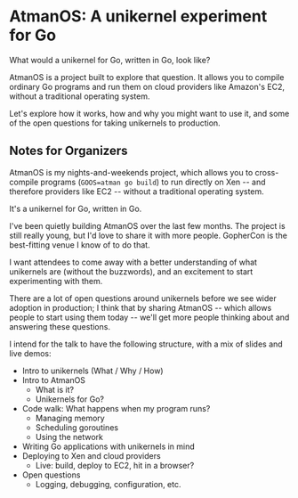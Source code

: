 # AtmanOS: A unikernel experiment for Go

What would a unikernel for Go, written in Go, look like?

AtmanOS is a project built to explore that question. It allows you to compile
ordinary Go programs and run them on cloud providers like Amazon's EC2, without
a traditional operating system.

Let's explore how it works, how and why you might want to use it, and some of
the open questions for taking unikernels to production.

Notes for Organizers
--------------------

AtmanOS is my nights-and-weekends project,
which allows you to cross-compile programs (`GOOS=atman go build`)
to run directly on Xen -- and therefore providers like EC2 --
without a traditional operating system.

It's a unikernel for Go, written in Go.

I've been quietly building AtmanOS over the last few months.
The project is still really young,
but I'd love to share it with more people.
GopherCon is the best-fitting venue I know of to do that.

I want attendees to come away with a better understanding
of what unikernels are (without the buzzwords),
and an excitement to start experimenting with them.

There are a lot of open questions around unikernels
before we see wider adoption in production;
I think that by sharing AtmanOS --
which allows people to start using them today --
we'll get more people thinking about and answering these questions.

I intend for the talk to have the following structure,
with a mix of slides and live demos:

- Intro to unikernels (What / Why / How)
- Intro to AtmanOS
  - What is it?
  - Unikernels for Go?
- Code walk: What happens when my program runs?
  - Managing memory
  - Scheduling goroutines
  - Using the network
- Writing Go applications with unikernels in mind
- Deploying to Xen and cloud providers
  - Live: build, deploy to EC2, hit in a browser?
- Open questions
  - Logging, debugging, configuration, etc.
